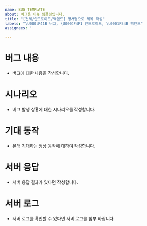 ```yaml
---
name: BUG TEMPLATE
about: 버그용 이슈 템플릿입니다.
title: "[전체/안드로이드/백엔드] 명사형으로 제목 작성"
labels: "\U0001F41B 버그, \U0001F4F1 안드로이드, \U0001F54B 백엔드"
assignees: ''

---
```


# 버그 내용
- 버그에 대한 내용을 작성합니다.
# 시나리오
- 버그 발생 상황에 대한 시나리오를 작성합니다.
# 기대 동작
- 본래 기대하는 정상 동작에 대하여 작성합니다.
# 서버 응답
- 서버 응답 결과가 있다면 작성합니다.
# 서버 로그
- 서버 로그를 확인할 수 있다면 서버 로그를 첨부 바랍니다.
